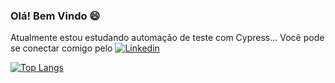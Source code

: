 ### Olá! Bem Vindo 😄

Atualmente estou estudando automação de teste com Cypress... Você pode se conectar comigo pelo [![Linkedin](	https://img.shields.io/badge/LinkedIn-0077B5?style=for-the-badge&logo=linkedin&logoColor=white)](https://www.linkedin.com/in/suelen-francisco-marques-4231b5172/)

[![Top Langs](https://github-readme-stats.vercel.app/api/top-langs/?username=anuraghazra&layout=compact)](https://github.com/anuraghazra/github-readme-stats)
